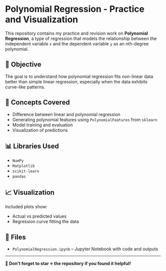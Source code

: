 # Polynomial Regression - Practice and Visualization

This repository contains my practice and revision work on **Polynomial Regression**, a type of regression that models the relationship between the independent variable `x` and the dependent variable `y` as an nth-degree polynomial.

## 📌 Objective

The goal is to understand how polynomial regression fits non-linear data better than simple linear regression, especially when the data exhibits curve-like patterns.

## 🧠 Concepts Covered

- Difference between linear and polynomial regression
- Generating polynomial features using `PolynomialFeatures` from `sklearn`
- Model training and evaluation
- Visualization of predictions

## 📊 Libraries Used

- `NumPy`
- `Matplotlib`
- `scikit-learn`
- `pandas`

## 📈 Visualization

Included plots show:
- Actual vs predicted values
- Regression curve fitting the data

## 📁 Files

- `PolynomialRegression.ipynb` – Jupyter Notebook with code and outputs

---

**📌 Don't forget to star ⭐ the repository if you found it helpful!**


